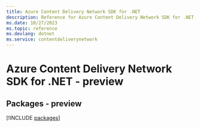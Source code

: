 ```yaml
---
title: Azure Content Delivery Network SDK for .NET
description: Reference for Azure Content Delivery Network SDK for .NET
ms.date: 10/27/2023
ms.topic: reference
ms.devlang: dotnet
ms.service: contentdeliverynetwork
---
```

# Azure Content Delivery Network SDK for .NET - preview
## Packages - preview
[!INCLUDE [packages](content-delivery-network-index.md)]